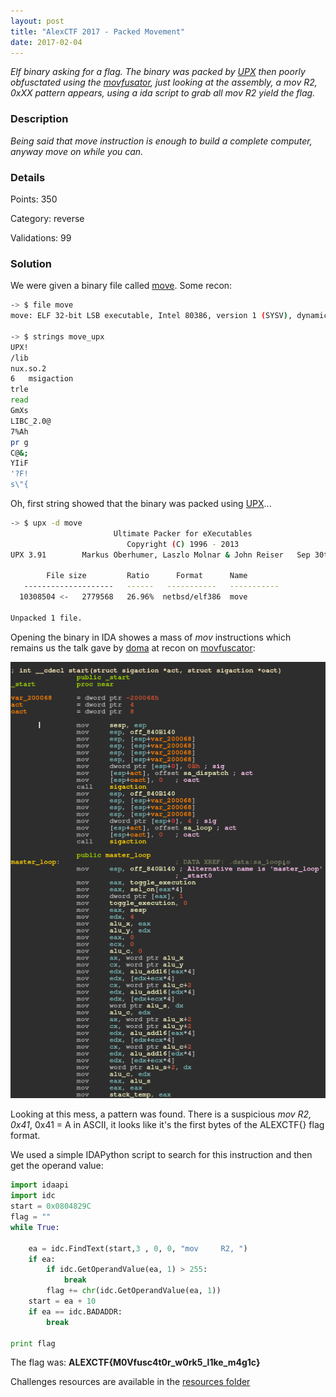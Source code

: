 ```yaml
---
layout: post
title: "AlexCTF 2017 - Packed Movement"
date: 2017-02-04
---
```


*Elf binary asking for a flag. The binary was packed by [UPX](https://upx.github.io/) then poorly obfusctated using the [movfusator](https://github.com/xoreaxeaxeax/movfuscator), just looking at the assembly, a mov R2, 0xXX pattern appears, using a ida script to grab all mov R2 yield the flag.*

<!--more-->

### Description

*Being said that move instruction is enough to build a complete computer, anyway move on while you can.*

### Details

Points:      350

Category:    reverse

Validations: 99

### Solution

We were given a binary file called [move](/resources/2017/alexctf/packed_movement/move).
Some recon:

``` bash
-> $ file move
move: ELF 32-bit LSB executable, Intel 80386, version 1 (SYSV), dynamically linked, interpreter /lib/ld-linux.so.2, not stripped

-> $ strings move_upx
UPX!
/lib
nux.so.2
6	msigaction
trle
read
GmXs
LIBC_2.0@
7%Ah
pr g
C@&;
YIiF
'?F!
s\"{
```
Oh, first string showed that the binary was packed using [UPX](https://upx.github.io/)...

``` bash
-> $ upx -d move 
                       Ultimate Packer for eXecutables
                          Copyright (C) 1996 - 2013
UPX 3.91        Markus Oberhumer, Laszlo Molnar & John Reiser   Sep 30th 2013

        File size         Ratio      Format      Name
   --------------------   ------   -----------   -----------
  10308504 <-   2779568   26.96%  netbsd/elf386  move

Unpacked 1 file.
```
Opening the binary in IDA showes a mass of *mov* instructions which remains us the talk gave by [doma](https://twitter.com/xoreaxeaxeax) at recon on [movfuscator](https://github.com/xoreaxeaxeax/movfuscator):

<img src="/resources/2017/alexctf/packed_movement/ida_start.png" width="800">

Looking at this mess, a pattern was found. There is a suspicious *mov   R2,
0x41*, 0x41 = A in ASCII, it looks like it's the first bytes of the ALEXCTF{}
flag format.

We used a simple IDAPython script to search for this instruction and then get
the operand value:

``` python
import idaapi
import idc
start = 0x0804829C
flag = ""
while True:

    ea = idc.FindText(start,3 , 0, 0, "mov     R2, ")
    if ea:
        if idc.GetOperandValue(ea, 1) > 255:
            break
        flag += chr(idc.GetOperandValue(ea, 1))
    start = ea + 10
    if ea == idc.BADADDR:
        break

print flag
```

 
The flag was: **ALEXCTF{M0Vfusc4t0r_w0rk5_l1ke_m4g1c}**

Challenges resources are available in the [resources
folder](https://github.com/duksctf/duksctf.github.io/tree/master/resources/2017/alexctf/packed_movement)
